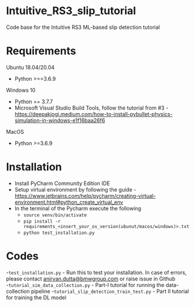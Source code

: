 # Intuitive_RS3_slip_tutorial
Code base for the Intuitive RS3 ML-based slip detection tutorial

# Requirements
Ubuntu 18.04/20.04
 - Python >==3.6.9 

Windows 10 
 - Python == 3.7.7
 - Microsoft Visual Studio Build Tools, follow the tutorial from #3 - https://deepakjogi.medium.com/how-to-install-pybullet-physics-simulation-in-windows-e1f16baa26f6
 
MacOS
- Python >=3.6.9

# Installation
- Install PyCharm Community Edition IDE
- Setup virtual environment by following the guide - https://www.jetbrains.com/help/pycharm/creating-virtual-environment.html#python_create_virtual_env
- In the terminal of the Pycharm execute the following
  - `source venv/bin/activate`
  - `pip install -r requirements_<insert_your_os_version(ubunut/macos/windows)>.txt`
  - `python test_installation.py`

# Codes
-`test_installation.py` - Run this to test your installation. In case of errors, please contact anirvan.dutta@bmwgroup.com or raise issue in Github \
-`tutorial_sim_data_collection.py` - Part-I tutorial for running the data-collection pipeline
-`tutorial_slip_detection_train_test.py` - Part II tutorial for training the DL model
